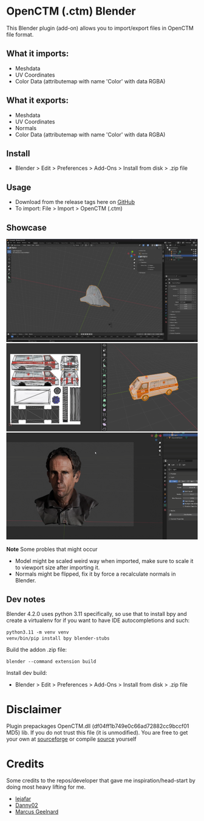 OpenCTM (.ctm) Blender
====================

This Blender plugin (add-on) allows you to import/export files in OpenCTM file format.

## What it imports:
- Meshdata
- UV Coordinates
- Color Data (attributemap with name 'Color' with data RGBA)

## What it exports:
- Meshdata
- UV Coordinates
- Normals
- Color Data (attributemap with name 'Color' with data RGBA)

## Install
- Blender > Edit > Preferences > Add-Ons > Install from disk > .zip file

## Usage

- Download from the release tags here on [GitHub](https://github.com/RealIndrit/blender-openctm/releases/latest)
- To import: File > Import > OpenCTM (.ctm)


## Showcase
![Example of imported model view](assets/big_workspace.png)
![Example of UV view](assets/workview_uv.png)
![Old Man model with color data](assets/old_man_big.png)

**Note** Some probles that might occur
- Model might be scaled weird way when imported, make sure to scale it to viewport size after importing it. 
- Normals might be flipped, fix it by force a recalculate normals in Blender.


## Dev notes

Blender 4.2.0 uses python 3.11 specifically, so use that to install bpy and create a virtualenv for if you want to have IDE autocompletions and such:
```
python3.11 -m venv venv
venv/bin/pip install bpy blender-stubs
```

Build the addon .zip file:
```
blender --command extension build
```

Install dev build:
* Blender > Edit > Preferences > Add-Ons > Install from disk > .zip file

# Disclaimer

Plugin prepackages OpenCTM.dll (df04ff1b749e0c66ad72882cc9bccf01 MD5) lib. If you do not trust this file (it is unmodified).
You are free to get your own at [sourceforge](https://sourceforge.net/projects/openctm/)
or compile [source](https://github.com/Danny02/OpenCTM) yourself

# Credits

Some credits to the repos/developer that gave me inspiration/head-start by doing most heavy lifting for me.
- [lejafar](https://github.com/lejafar/Python-OpenCTM)
- [Danny02](https://github.com/Danny02/OpenCTM/)
- [Marcus Geelnard](https://sourceforge.net/u/marcus256/)